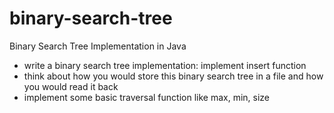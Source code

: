 binary-search-tree
==================

Binary Search Tree Implementation in Java

  - write a binary search tree implementation: implement insert function
  - think about how you would store this binary search tree in a file and how you would read it back
  - implement some basic traversal function like max, min, size
